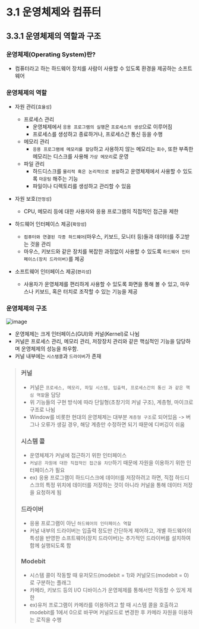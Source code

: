 # 3.1 운영체제와 컴퓨터

## 3.3.1 운영체제의 역할과 구조

### 운영체제(Operating System)란?

- 컴퓨터라고 하는 하드웨어 장치를 사람이 사용할 수 있도록 환경을 제공하는 소프트웨어

### 운영체제의 역할

- 자원 관리(`효율성`)

  - 프로세스 관리
    - 운영체제에서 `응용 프로그램의 실행`은 `프로세스의 생성`으로 이루어짐
    - 프로세스를 생성하고 종료하거나, 프로세스간 통신 등을 수행
  - 메모리 관리
    - `응용 프로그램에 메모리를 할당`하고 사용하지 않는 메모리는 `회수`, 또한 부족한 메모리는 디스크를 사용해 `가상 메모리`로 운영
  - 파일 관리
    - 하드디스크를 `물리적 혹은 논리적으로 분할`하고 운영체제에서 사용할 수 있도록 `마운팅` 해주는 기능
    - 파일이나 디렉토리를 생성하고 관리할 수 있음

- 자원 보호(`안정성`)

  - CPU, 메모리 등에 대한 사용자와 응용 프로그램의 직접적인 접근을 제한

- 하드웨어 인터페이스 제공(`확장성`)

  - `컴퓨터와 연결된 각종 하드웨어`(마우스, 키보드, 모니터 등)들과 데이터를 주고받는 것을 관리
  - 마우스, 키보드와 같은 장치를 복잡한 과정없이 사용할 수 있도록 `하드웨어 인터페이스(장치 드라이버)`를 제공

- 소프트웨어 인터페이스 제공(`편리성`)
  - 사용자가 운영체제를 편리하게 사용할 수 있도록 화면을 통해 볼 수 있고, 마우스나 키보드, 혹은 터치로 조작할 수 있는 기능을 제공

### 운영체제의 구조

![image](https://img1.daumcdn.net/thumb/R1280x0/?scode=mtistory2&fname=https%3A%2F%2Fblog.kakaocdn.net%2Fdn%2FcdWK5l%2FbtrXrT5lSdN%2F2XRwbNtc6M7jtSEZZITL21%2Fimg.png)

- 운영체제는 크게 인터페이스(GUI)와 커널(Kernel)로 나뉨
- 커널은 프로세스 관리, 메모리 관리, 저장장치 관리와 같은 핵심적인 기능을 담당하며 운영체제의 성능을 좌우함.
- 커널 내부에는 `시스템콜`과 `드라이버`가 존재

> ### 커널
>
> - 커널은 `프로세스, 메모리, 파일 시스템, 입출력, 프로세스간의 통신 과 같은 핵심 역할`을 담당
> - 위 기능들의 구현 방식에 따라 단일형(초창기의 커널 구조), 계층형, 마이크로 구조로 나뉨
> - Window를 비롯한 현대의 운영체제는 대부분 `계층형 구조`로 되어있음 -> 버그나 오류가 생길 경우, 해당 계층만 수정하면 되기 때문에 디버깅이 쉬움
>
> ### 시스템 콜
>
> - 운영체제가 커널에 접근하기 위한 인터페이스
> - `커널은 자원에 대한 직접적인 접근을 차단`하기 때문에 자원을 이용하기 위한 인터페이스가 필요
> - ex) 응용 프로그램이 하드디스크에 데이터를 저장하려고 하면, 직접 하드디스크의 특정 위치에 데이터를 저장하는 것이 아니라 커널을 통해 데이터 저장을 요청하게 됨
>
> ### 드라이버
>
> - 응용 프로그램이 아닌 `하드웨어의 인터페이스 역할`
> - 커널 내부의 드라이버는 입출력 정도만 간단하게 제어하고, 개별 하드웨어의 특성을 반영한 소프트웨어(장치 드라이버)는 추가적인 드라이버를 설치하여 함께 실행되도록 함
>
> ### Modebit
>
> - 시스템 콜이 작동할 때 유저모드(modebit = 1)와 커널모드(modebit = 0)로 구분하는 플래그
> - 카메라, 키보드 등의 I/O 디바이스가 운영체제를 통해서만 작동할 수 있게 제한
> - ex)유저 프로그램이 카메라를 이용하려고 할 때 시스템 콜을 호출하고 modebit를 1에서 0으로 바꾸며 커널모드로 변경한 후 카메라 자원을 이용하는 로직을 수행
